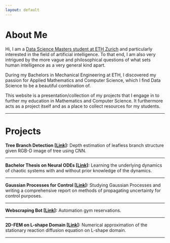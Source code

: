 ```yaml
---
layout: default
---
```

# About Me

Hi, I am a [Data Science Masters student at ETH Zurich](https://inf.ethz.ch/studies/master/master-ds.html) and particularly interested in the field of artificial intelligence. To that end, I am also very intrigued by the more vague and philosophical questions of what sets human intelligence as a very general kind apart.

During my Bachelors in Mechanical Engineering at ETH, I discovered my passion for Applied Mathematics and Computer Science, which I find Data Science to be a beautiful combination of.

This website is a presentation/collection of my projects that I engage in to further my education in Mathematics and Computer Science. It furthermore acts as a project itself and as a place to collect resources for my students.

___

# Projects
**Tree Branch Detection [[Link]](./projects/treebranchdetec.html):**
Depth estimation of leafless branch structure given RGB-D image of tree using CNN.

___
**Bachelor Thesis on Neural ODEs [[Link]](./projects/neuralode.html):**
Learning the underlying dynamics of chaotic systems with and without prior knowledge of the dynamics.

___
**Gaussian Processes for Control [[Link]](./projects/gp.html):**
Studying Gaussian Processes and writing a comprehensive report on methods of propagating uncertainty for control purposes.

___
**Webscraping Bot [[Link]](./projects/webscraping.html):**
Automation gym reservations.

___
**2D-FEM on L-shape Domain [[Link]](./projects/2dfem.html):**
Numerical approximation of the stationary reaction diffusion equation on L-shape domain.

---
